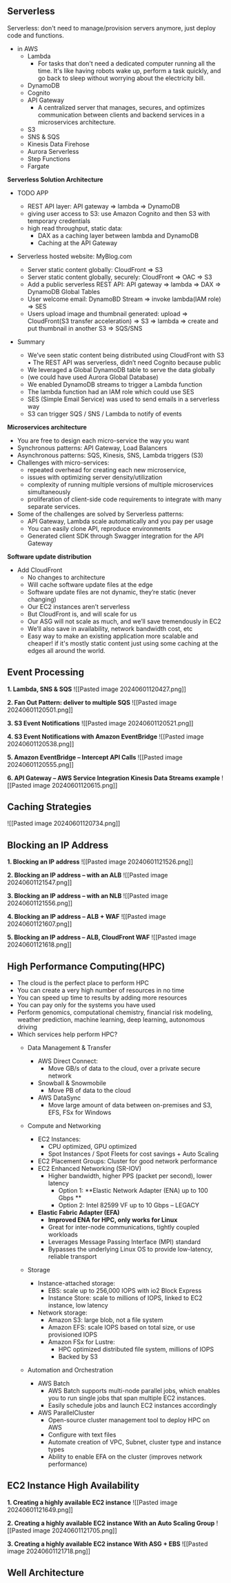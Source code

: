 ## Serverless
Serverless: don't need to manage/provision servers anymore, just deploy code and functions.
- in AWS
	- Lambda
		- For tasks that don't need a dedicated computer running all the time. It's like having robots wake up, perform a task quickly, and go back to sleep without worrying about the electricity bill.
	- DynamoDB
	- Cognito
	- API Gateway
		- A centralized server that manages, secures, and optimizes communication between clients and backend services in a microservices architecture.
	- S3
	- SNS & SQS
	- Kinesis Data Firehose
	- Aurora Serverless
	- Step Functions
	- Fargate

**Serverless Solution Architecture**
- TODO APP
	- REST API layer: API gateway => lambda => DynamoDB
	- giving user access to S3: use Amazon Cognito and then S3 with temporary credentials
	- high read throughput, static data: 
		- DAX as a caching layer between lambda and DynamoDB
		- Caching at the API Gateway

- Serverless hosted website: MyBlog.com
	- Server static content globally: CloudFront => S3
	- Server static content globally, securely: CloudFront => OAC => S3
	- Add a public serverless REST API: API gateway => lambda => DAX => DynamoDB Global Tables
	- User welcome email: DynamoBD Stream => invoke lambda(IAM role) => SES
	- Users upload image and thumbnail generated: upload => CloudFront(S3 transfer acceleration) => S3 => lambda => create and put thumbnail in another S3 => SQS/SNS

- Summary
	- We’ve seen static content being distributed using CloudFront with S3 • The REST API was serverless, didn’t need Cognito because public  
	- We leveraged a Global DynamoDB table to serve the data globally  
	- (we could have used Aurora Global Database)
	- We enabled DynamoDB streams to trigger a Lambda function  
	- The lambda function had an IAM role which could use SES  
	- SES (Simple Email Service) was used to send emails in a serverless way
	- S3 can trigger SQS / SNS / Lambda to notify of events

**Microservices architecture**
- You are free to design each micro-service the way you want
- Synchronous patterns: API Gateway, Load Balancers  
- Asynchronous patterns: SQS, Kinesis, SNS, Lambda triggers (S3)
- Challenges with micro-services:  
	- repeated overhead for creating each new microservice,  
	- issues with optimizing server density/utilization  
	- complexity of running multiple versions of multiple microservices simultaneously  
	- proliferation of client-side code requirements to integrate with many separate services.
- Some of the challenges are solved by Serverless patterns:  
	- API Gateway, Lambda scale automatically and you pay per usage  
	- You can easily clone API, reproduce environments  
	- Generated client SDK through Swagger integration for the API Gateway

**Software update distribution**
- Add CloudFront
	- No changes to architecture  
	- Will cache software update files at the edge  
	- Software update files are not dynamic, they’re static (never changing)
	- Our EC2 instances aren’t serverless  
	- But CloudFront is, and will scale for us  
	- Our ASG will not scale as much, and we’ll save tremendously in EC2
	- We’ll also save in availability, network bandwidth cost, etc  
	- Easy way to make an existing application more scalable and cheaper! if it's mostly static content just using some caching at the edges all around the world.

## Event Processing

**1. Lambda, SNS & SQS**
![[Pasted image 20240601120427.png]]

**2. Fan Out Pattern: deliver to multiple SQS**
![[Pasted image 20240601120501.png]]

**3. S3 Event Notifications**
![[Pasted image 20240601120521.png]]

**4. S3 Event Notifications with Amazon EventBridge**
![[Pasted image 20240601120538.png]]

**5. Amazon EventBridge – Intercept API Calls**
![[Pasted image 20240601120555.png]]

**6. API Gateway – AWS Service Integration Kinesis Data Streams example**
![[Pasted image 20240601120615.png]]

## Caching Strategies
![[Pasted image 20240601120734.png]]

## Blocking an IP Address
**1. Blocking an IP address**
![[Pasted image 20240601121526.png]]

**2. Blocking an IP address – with an ALB**
![[Pasted image 20240601121547.png]]

**3. Blocking an IP address – with an NLB**
![[Pasted image 20240601121556.png]]

**4. Blocking an IP address – ALB + WAF**
![[Pasted image 20240601121607.png]]

**5. Blocking an IP address – ALB, CloudFront WAF**
![[Pasted image 20240601121618.png]]

## High Performance Computing(HPC)
- The cloud is the perfect place to perform HPC
- You can create a very high number of resources in no time
- You can speed up time to results by adding more resources
- You can pay only for the systems you have used
- Perform genomics, computational chemistry, financial risk modeling, weather prediction, machine learning, deep learning, autonomous driving
- Which services help perform HPC?
	- Data Management & Transfer
		- AWS Direct Connect:  
			- Move GB/s of data to the cloud, over a private secure network
		- Snowball & Snowmobile  
			- Move PB of data to the cloud
		- AWS DataSync  
			- Move large amount of data between on-premises and S3, EFS, FSx for Windows
	
	- Compute and Networking
		- EC2 Instances:  
			- CPU optimized, GPU optimized  
			- Spot Instances / Spot Fleets for cost savings + Auto Scaling
		- EC2 Placement Groups: Cluster for good network performance
		- EC2 Enhanced Networking (SR-IOV)  
			- Higher bandwidth, higher PPS (packet per second), lower latency
				- Option 1: **Elastic Network Adapter (ENA) up to 100 Gbps ** 
				- Option 2: Intel 82599 VF up to 10 Gbps – LEGACY
		- **Elastic Fabric Adapter (EFA)**
			- **Improved ENA for HPC, only works for Linux**
			- Great for inter-node communications, tightly coupled workloads
			- Leverages Message Passing Interface (MPI) standard
			- Bypasses the underlying Linux OS to provide low-latency, reliable transport

	- Storage
		- Instance-attached storage:  
			- EBS: scale up to 256,000 IOPS with io2 Block Express  
			- Instance Store: scale to millions of IOPS, linked to EC2 instance, low latency
		- Network storage:
			- Amazon S3: large blob, not a file system
			- Amazon EFS: scale IOPS based on total size, or use provisioned IOPS
			- Amazon FSx for Lustre:  
				- HPC optimized distributed file system, millions of IOPS
				- Backed by S3

	- Automation and Orchestration
		- AWS Batch
			- AWS Batch supports multi-node parallel jobs, which enables you to run single jobs that span multiple EC2 instances.
			- Easily schedule jobs and launch EC2 instances accordingly
		- AWS ParallelCluster
			- Open-source cluster management tool to deploy HPC on AWS
			- Configure with text files
			- Automate creation of VPC, Subnet, cluster type and instance types
			- Ability to enable EFA on the cluster (improves network performance)
	
## EC2 Instance High Availability
**1. Creating a highly available EC2 instance**
![[Pasted image 20240601121649.png]]

**2. Creating a highly available EC2 instance With an Auto Scaling Group**
![[Pasted image 20240601121705.png]]

**3. Creating a highly available EC2 instance With ASG + EBS**
![[Pasted image 20240601121718.png]]



## Well Architecture
